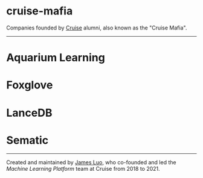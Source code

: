 # cruise-mafia
Companies founded by [Cruise](https://getcruise.com) alumni, also known as the "Cruise Mafia".

---

# Aquarium Learning

# Foxglove

# LanceDB

# Sematic

---

Created and maintained by [James Luo](https://www.linkedin.com/in/yangjamesluo/), who co-founded and led the *Machine Learning Platform* team at Cruise from 2018 to 2021.
